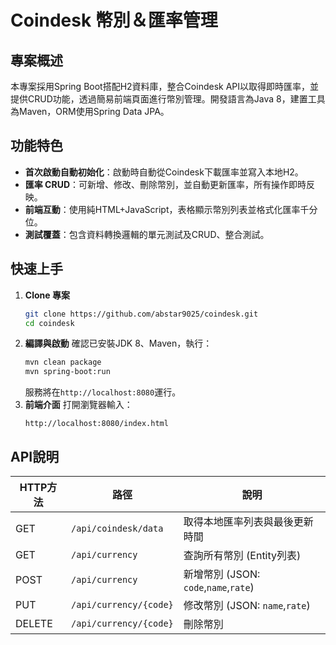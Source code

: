 # Coindesk 幣別＆匯率管理

## 專案概述

本專案採用Spring Boot搭配H2資料庫，整合Coindesk API以取得即時匯率，並提供CRUD功能，透過簡易前端頁面進行幣別管理。開發語言為Java 8，建置工具為Maven，ORM使用Spring Data JPA。

## 功能特色

- **首次啟動自動初始化**：啟動時自動從Coindesk下載匯率並寫入本地H2。
- **匯率 CRUD**：可新增、修改、刪除幣別，並自動更新匯率，所有操作即時反映。
- **前端互動**：使用純HTML+JavaScript，表格顯示幣別列表並格式化匯率千分位。
- **測試覆蓋**：包含資料轉換邏輯的單元測試及CRUD、整合測試。

## 快速上手

1. **Clone 專案**
   ```bash
   git clone https://github.com/abstar9025/coindesk.git
   cd coindesk
   ```
2. **編譯與啟動**
   確認已安裝JDK 8、Maven，執行：
   ```bash
   mvn clean package
   mvn spring-boot:run
   ```
   服務將在`http://localhost:8080`運行。
3. **前端介面**
   打開瀏覽器輸入：
   ```
   http://localhost:8080/index.html
   ```

## API說明

| HTTP方法 | 路徑                     | 說明                             |
| -------- | ---------------------- | -------------------------------- |
| GET      | `/api/coindesk/data`   | 取得本地匯率列表與最後更新時間       |
| GET      | `/api/currency`        | 查詢所有幣別 (Entity列表)         |
| POST     | `/api/currency`        | 新增幣別 (JSON: `code`,`name`,`rate`) |
| PUT      | `/api/currency/{code}` | 修改幣別 (JSON: `name`,`rate`)       |
| DELETE   | `/api/currency/{code}` | 刪除幣別                          |